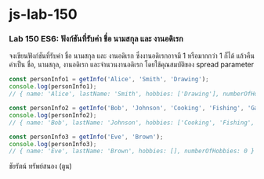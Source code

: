 # js-lab-150
### Lab 150 ES6: ฟังก์ชันที่รับค่า ชื่อ นามสกุล และ งานอดิเรก
จงเขียนฟังก์ชันที่รับค่า ชื่อ นามสกุล และ งานอดิเรก ซึ่งงานอดิเรกอาจมี 1 หรือมากกว่า 1 ก็ได้ แล้วคืนค่าเป็น ชื่อ, นามสกุล, งานอดิเรก และจำนวนงานอดิเรก โดยใช้คุณสมบัติของ spread parameter

```JavaScript
const personInfo1 = getInfo('Alice', 'Smith', 'Drawing');
console.log(personInfo1);
// { name: 'Alice', lastName: 'Smith', hobbies: ['Drawing'], numberOfHobbies: 1 }

const personInfo2 = getInfo('Bob', 'Johnson', 'Cooking', 'Fishing', 'Gardening');
console.log(personInfo2);
// { name: 'Bob', lastName: 'Johnson', hobbies: ['Cooking', 'Fishing', 'Gardening'], numberOfHobbies: 3 }

const personInfo3 = getInfo('Eve', 'Brown');
console.log(personInfo3);
// { name: 'Eve', lastName: 'Brown', hobbies: [], numberOfHobbies: 0 }
```
ชัยรัตน์ ทรัพย์สนอง (ตูน)
